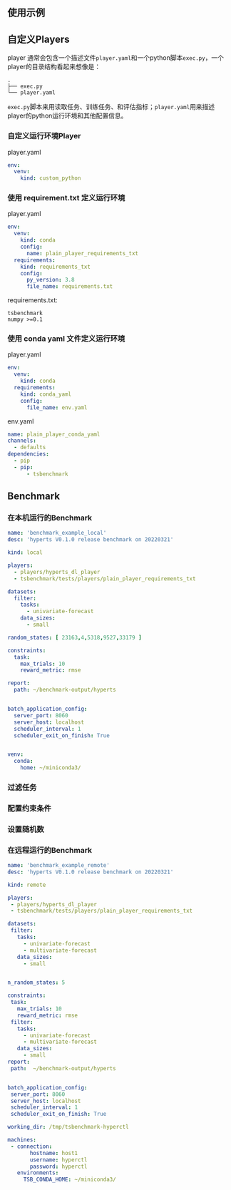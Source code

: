 ## 使用示例

## 自定义Players

player 通常会包含一个描述文件`player.yaml`和一个python脚本`exec.py`，一个player的目录结构看起来想像是：
```shell
.
├── exec.py
└── player.yaml
```

`exec.py`脚本来用读取任务、训练任务、和评估指标；`player.yaml`用来描述player的python运行环境和其他配置信息。

### 自定义运行环境Player

player.yaml
```yaml
env:
  venv:
    kind: custom_python
```

### 使用 requirement.txt 定义运行环境

player.yaml
```yaml
env:
  venv:
    kind: conda
    config:
      name: plain_player_requirements_txt
  requirements:
    kind: requirements_txt
    config:
      py_version: 3.8
      file_name: requirements.txt
```

requirements.txt:
```
tsbenchmark
numpy >=0.1
```

### 使用 conda yaml 文件定义运行环境
player.yaml
```yaml
env:
  venv:
    kind: conda
  requirements:
    kind: conda_yaml
    config:
      file_name: env.yaml

```

env.yaml
```yaml
name: plain_player_conda_yaml
channels:
  - defaults
dependencies:
  - pip
  - pip:
      - tsbenchmark
```

## Benchmark

### 在本机运行的Benchmark

```yaml
name: 'benchmark_example_local'
desc: 'hyperts V0.1.0 release benchmark on 20220321'

kind: local

players:
  - players/hyperts_dl_player
  - tsbenchmark/tests/players/plain_player_requirements_txt

datasets:
  filter:
    tasks:
      - univariate-forecast
    data_sizes:
      - small

random_states: [ 23163,4,5318,9527,33179 ]

constraints:
  task:
    max_trials: 10
    reward_metric: rmse

report:
  path: ~/benchmark-output/hyperts


batch_application_config:
  server_port: 8060
  server_host: localhost
  scheduler_interval: 1
  scheduler_exit_on_finish: True


venv:
  conda:
    home: ~/miniconda3/
```

### 过滤任务
### 配置约束条件
### 设置随机数
### 在远程运行的Benchmark
 ```yaml
name: 'benchmark_example_remote'
desc: 'hyperts V0.1.0 release benchmark on 20220321'

kind: remote

players:
  - players/hyperts_dl_player
  - tsbenchmark/tests/players/plain_player_requirements_txt

datasets:
  filter:
    tasks:
      - univariate-forecast
      - multivariate-forecast
    data_sizes:
      - small


n_random_states: 5

constraints:
  task:
    max_trials: 10
    reward_metric: rmse
  filter:
    tasks:
      - univariate-forecast
      - multivariate-forecast
    data_sizes:
      - small
report:
  path:  ~/benchmark-output/hyperts


batch_application_config:
  server_port: 8060
  server_host: localhost
  scheduler_interval: 1
  scheduler_exit_on_finish: True

working_dir: /tmp/tsbenchmark-hyperctl

machines:
  - connection:
        hostname: host1
        username: hyperctl
        password: hyperctl
    environments:
      TSB_CONDA_HOME: ~/miniconda3/
 ```